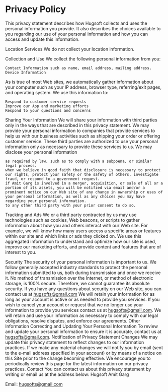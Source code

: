 # Privacy Policy

This privacy statement describes how Hugsoft collects and uses the personal information you provide. It also describes the choices available to you regarding our use of your personal information and how you can access and update this information.

Location Services
We do not collect your location information.

Collection and Use
We collect the following personal information from you:

    Contact Information such as name, email address, mailing address.
    Device Information

As is true of most Web sites, we automatically gather information about your computer such as your IP address, browser type, referring/exit pages, and operating system.
We use this information to:

    Respond to customer service requests
    Improve our App and marketing efforts
    Respond to your questions and concerns

Sharing Your Information
We will share your information with third parties only in the ways that are described in this privacy statement.
We may provide your personal information to companies that provide services to help us with our business activities such as shipping your order or offering customer service. These third parties are authorized to use your personal information only as necessary to provide these services to us.
We may disclose your personal information

    as required by law, such as to comply with a subpoena, or similar legal process.
    when we believe in good faith that disclosure is necessary to protect our rights, protect your safety or the safety of others, investigate fraud, or respond to a government request.
    if Amit Garg is involved in a merger, acquisition, or sale of all or a portion of its assets, you will be notified via email and/or a prominent notice on our Web site of any change in ownership or uses of your personal information, as well as any choices you may have regarding your personal information.
    to any other third party with your prior consent to do so.

Tracking and Ads
We or a third party contracted by us may use technologies such as cookies, Web beacons, or scripts to gather information about how you and others interact with our Web site. For example, we will know how many users access a specific areas or features within our site and which links or ads they clicked on. We use this aggregated information to understand and optimize how our site is used, improve our marketing efforts, and provide content and features that are of interest to you.

Security
The security of your personal information is important to us. We follow generally accepted industry standards to protect the personal information submitted to us, both during transmission and once we receive it. No method of transmission over the Internet, or method of electronic storage, is 100% secure. Therefore, we cannot guarantee its absolute security.
If you have any questions about security on our Web site, you can contact us at hugsofts@gmail.com
We will retain your information for as long as your account is active or as needed to provide you services. If you wish to cancel your account or request that we no longer use your information to provide you services contact us at hugsofts@gmail.com. We will retain and use your information as necessary to comply with our legal obligations, resolve disputes, and enforce our agreements.
Other Information
Correcting and Updating Your Personal Information
To review and update your personal information to ensure it is accurate, contact us at hugsofts@gmail.com.
Notification of Privacy Statement Changes
We may update this privacy statement to reflect changes to our information practices. If we make any material changes we will notify you by email (sent to the e-mail address specified in your account) or by means of a notice on this Site prior to the change becoming effective. We encourage you to periodically review this page for the latest information on our privacy practices.
Contact
You can contact us about this privacy statement by writing or email us at the address below:
Hugsoft
Amit Garg

Email: hugsofts@gmail.com
